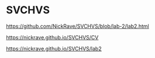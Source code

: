 # SVCHVS

https://github.com/NickRave/SVCHVS/blob/lab-2/lab2.html

https://nickrave.github.io/SVCHVS/CV

https://nickrave.github.io/SVCHVS/lab2

